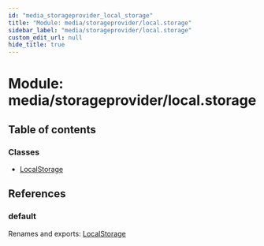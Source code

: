 ```yaml
---
id: "media_storageprovider_local_storage"
title: "Module: media/storageprovider/local.storage"
sidebar_label: "media/storageprovider/local.storage"
custom_edit_url: null
hide_title: true
---
```


# Module: media/storageprovider/local.storage

## Table of contents

### Classes

- [LocalStorage](../classes/media_storageprovider_local_storage.localstorage.md)

## References

### default

Renames and exports: [LocalStorage](../classes/media_storageprovider_local_storage.localstorage.md)
